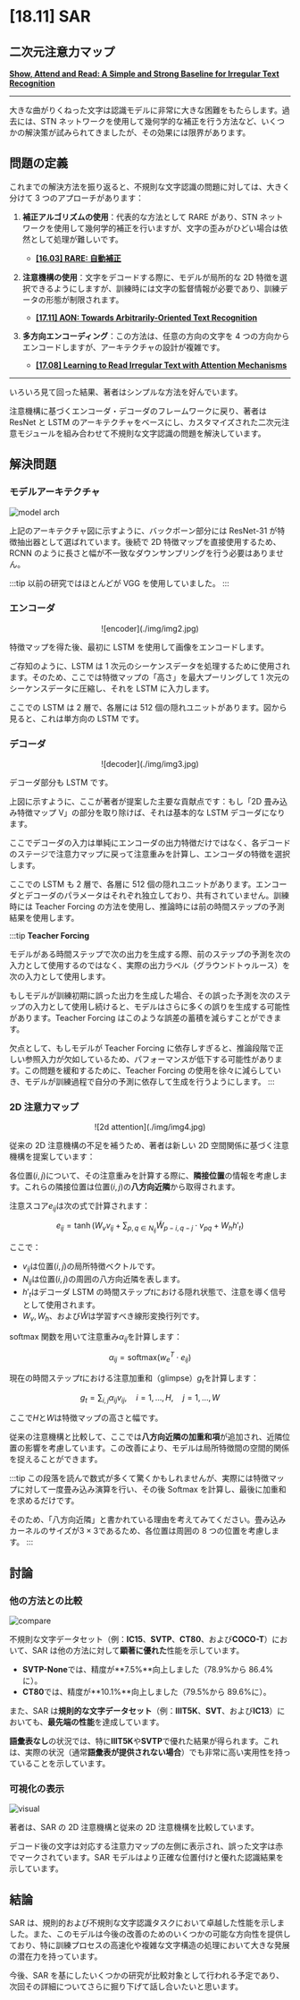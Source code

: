 # [18.11] SAR

## 二次元注意力マップ

[**Show, Attend and Read: A Simple and Strong Baseline for Irregular Text Recognition**](https://arxiv.org/abs/1811.00751)

---

大きな曲がりくねった文字は認識モデルに非常に大きな困難をもたらします。過去には、STN ネットワークを使用して幾何学的な補正を行う方法など、いくつかの解決策が試みられてきましたが、その効果には限界があります。

## 問題の定義

これまでの解決方法を振り返ると、不規則な文字認識の問題に対しては、大きく分けて 3 つのアプローチがあります：

1. **補正アルゴリズムの使用**：代表的な方法として RARE があり、STN ネットワークを使用して幾何学的補正を行いますが、文字の歪みがひどい場合は依然として処理が難しいです。

   - [**[16.03] RARE: 自動補正**](../1603-rare/index.md)

2. **注意機構の使用**：文字をデコードする際に、モデルが局所的な 2D 特徴を選択できるようにしますが、訓練時には文字の監督情報が必要であり、訓練データの形態が制限されます。

   - [**[17.11] AON: Towards Arbitrarily-Oriented Text Recognition**](https://arxiv.org/pdf/1711.04226)

3. **多方向エンコーディング**：この方法は、任意の方向の文字を 4 つの方向からエンコードしますが、アーキテクチャの設計が複雑です。

   - [**[17.08] Learning to Read Irregular Text with Attention Mechanisms**](https://www.ijcai.org/proceedings/2017/0458.pdf)

---

いろいろ見て回った結果、著者はシンプルな方法を好んでいます。

注意機構に基づくエンコーダ・デコーダのフレームワークに戻り、著者は ResNet と LSTM のアーキテクチャをベースにし、カスタマイズされた二次元注意モジュールを組み合わせて不規則な文字認識の問題を解決しています。

## 解決問題

### モデルアーキテクチャ

![model arch](./img/img1.jpg)

上記のアーキテクチャ図に示すように、バックボーン部分には ResNet-31 が特徴抽出器として選ばれています。後続で 2D 特徴マップを直接使用するため、RCNN のように長さと幅が不一致なダウンサンプリングを行う必要はありません。

:::tip
以前の研究ではほとんどが VGG を使用していました。
:::

### エンコーダ

<div align="center">
<figure style={{ "width": "85%"}}>
![encoder](./img/img2.jpg)
</figure>
</div>

特徴マップを得た後、最初に LSTM を使用して画像をエンコードします。

ご存知のように、LSTM は 1 次元のシーケンスデータを処理するために使用されます。そのため、ここでは特徴マップの「高さ」を最大プーリングして 1 次元のシーケンスデータに圧縮し、それを LSTM に入力します。

ここでの LSTM は 2 層で、各層には 512 個の隠れユニットがあります。図から見ると、これは単方向の LSTM です。

### デコーダ

<div align="center">
<figure style={{ "width": "85%"}}>
![decoder](./img/img3.jpg)
</figure>
</div>

デコーダ部分も LSTM です。

上図に示すように、ここが著者が提案した主要な貢献点です：もし「2D 畳み込み特徴マップ V」の部分を取り除けば、それは基本的な LSTM デコーダになります。

ここでデコーダの入力は単純にエンコーダの出力特徴だけではなく、各デコードのステージで注意力マップに戻って注意重みを計算し、エンコーダの特徴を選択します。

ここでの LSTM も 2 層で、各層に 512 個の隠れユニットがあります。エンコーダとデコーダのパラメータはそれぞれ独立しており、共有されていません。訓練時には Teacher Forcing の方法を使用し、推論時には前の時間ステップの予測結果を使用します。

:::tip
**Teacher Forcing**

モデルがある時間ステップで次の出力を生成する際、前のステップの予測を次の入力として使用するのではなく、実際の出力ラベル（グラウンドトゥルース）を次の入力として使用します。

もしモデルが訓練初期に誤った出力を生成した場合、その誤った予測を次のステップの入力として使用し続けると、モデルはさらに多くの誤りを生成する可能性があります。Teacher Forcing はこのような誤差の蓄積を減らすことができます。

欠点として、もしモデルが Teacher Forcing に依存しすぎると、推論段階で正しい参照入力が欠如しているため、パフォーマンスが低下する可能性があります。この問題を緩和するために、Teacher Forcing の使用を徐々に減らしていき、モデルが訓練過程で自分の予測に依存して生成を行うようにします。
:::

### 2D 注意力マップ

<div align="center">
<figure style={{ "width": "70%"}}>
![2d attention](./img/img4.jpg)
</figure>
</div>

従来の 2D 注意機構の不足を補うため、著者は新しい 2D 空間関係に基づく注意機構を提案しています：

各位置$(i, j)$について、その注意重みを計算する際に、**隣接位置**の情報を考慮します。これらの隣接位置は位置$(i, j)$の**八方向近隣**から取得されます。

注意スコア$e_{ij}$は次の式で計算されます：

$$
e_{ij} = \tanh(W_v v_{ij} + \sum_{p,q \in N_{ij}} \tilde{W}_{p-i, q-j} \cdot v_{pq} + W_h h'_t)
$$

ここで：

- $v_{ij}$は位置$(i, j)$の局所特徴ベクトルです。
- $N_{ij}$は位置$(i, j)$の周囲の八方向近隣を表します。
- $h'_t$はデコーダ LSTM の時間ステップ$t$における隠れ状態で、注意を導く信号として使用されます。
- $W_v, W_h$、および$\tilde{W}$は学習すべき線形変換行列です。

softmax 関数を用いて注意重み$\alpha_{ij}$を計算します：

$$
\alpha_{ij} = \text{softmax}(w_e^T \cdot e_{ij})
$$

現在の時間ステップ$t$における注意加重和（glimpse）$g_t$を計算します：

$$
g_t = \sum_{i,j} \alpha_{ij} v_{ij}, \quad i = 1, \ldots, H, \quad j = 1, \ldots, W
$$

ここで$H$と$W$は特徴マップの高さと幅です。

従来の注意機構と比較して、ここでは**八方向近隣の加重和項**が追加され、近隣位置の影響を考慮しています。この改善により、モデルは局所特徴間の空間的関係を捉えることができます。

:::tip
この段落を読んで数式が多くて驚くかもしれませんが、実際には特徴マップに対して一度畳み込み演算を行い、その後 Softmax を計算し、最後に加重和を求めるだけです。

そのため、「八方向近隣」と書かれている理由を考えてみてください。畳み込みカーネルのサイズが$3 \times 3$であるため、各位置は周囲の 8 つの位置を考慮します。
:::

## 討論

### 他の方法との比較

![compare](./img/img5.jpg)

不規則な文字データセット（例：**IC15**、**SVTP**、**CT80**、および**COCO-T**）において、SAR は他の方法に対して**顕著に優れた**性能を示しています。

- **SVTP-None**では、精度が**7.5%**向上しました（78.9%から 86.4%に）。
- **CT80**では、精度が**10.1%**向上しました（79.5%から 89.6%に）。

また、SAR は**規則的な文字データセット**（例：**IIIT5K**、**SVT**、および**IC13**）においても、**最先端の性能**を達成しています。

**語彙表なし**の状況では、特に**IIIT5K**や**SVTP**で優れた結果が得られます。これは、実際の状況（通常**語彙表が提供されない場合**）でも非常に高い実用性を持っていることを示しています。

### 可視化の表示

![visual](./img/img6.jpg)

著者は、SAR の 2D 注意機構と従来の 2D 注意機構を比較しています。

デコード後の文字は対応する注意力マップの左側に表示され、誤った文字は赤でマークされています。SAR モデルはより正確な位置付けと優れた認識結果を示しています。

## 結論

SAR は、規則的および不規則な文字認識タスクにおいて卓越した性能を示しました。また、このモデルは今後の改善のためのいくつかの可能な方向性を提供しており、特に訓練プロセスの高速化や複雑な文字構造の処理において大きな発展の潜在力を持っています。

今後、SAR を基にしたいくつかの研究が比較対象として行われる予定であり、次回その詳細についてさらに掘り下げて話し合いたいと思います。
